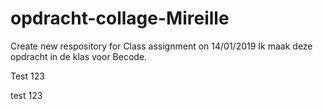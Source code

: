 # opdracht-collage-Mireille
Create new respository for Class assignment on 14/01/2019
Ik maak deze opdracht in de klas voor Becode.


Test 123



test 123
